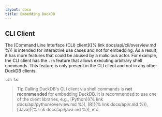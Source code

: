 ```yaml
---
layout: docu
title: Embedding DuckDB
---
```


## CLI Client

The [Command Line Interface (CLI) client]({% link docs/api/cli/overview.md %}) is intended for interactive use cases and not for embedding.
As a result, it has more features that could be abused by a malicious actor.
For example, the CLI client has the `.sh` feature that allows executing arbitrary shell commands.
This feature is only present in the CLI client and not in any other DuckDB clients.

```sql
.sh ls
```

> Tip Calling DuckDB's CLI client via shell commands is **not recommended** for embedding DuckDB. It is recommended to use one of the client libraries, e.g., [Python]({% link docs/api/python/overview.md %}), [R]({% link docs/api/r.md %}), [Java]({% link docs/api/java.md %}), etc.
